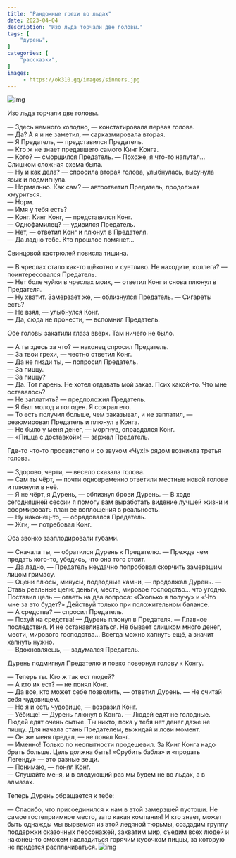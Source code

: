 ```yaml
---
title: "Рандомные грехи во льдах"
date: 2023-04-04
description: "Изо льда торчали две головы."
tags: [
    "дурень",
]
categories: [
    "рассказки",
]
images:
     - https://ok310.gq/images/sinners.jpg
---
```


![img](/images/sinners.jpg)

Изо льда торчали две головы.

— Здесь немного холодно, — констатировала первая голова.<br>
— Да? А я и не заметил, — сарказмировала вторая.<br>
— Я Предатель, — представился Предатель.<br>
— Кто ж не знает предавшего самого Кинг Конга.<br>
— Кого? — сморщился Предатель. — Похоже, я что-то напутал… Слишком сложная схема была.<br>
— Ну и как дела? — спросила вторая голова, улыбнулась, высунула язык и подмигнула.<br>
— Нормально. Как сам? — автоответил Предатель, продолжая хмуриться.<br>
— Норм.<br>
— Имя у тебя есть?<br>
— Конг. Кинг Конг, — представился Конг.<br>
— Однофамилец? — удивился Предатель.<br>
— Нет, — ответил Конг и плюнул в Предателя.<br>
— Да ладно тебе. Кто прошлое помянет…

Свинцовой кастрюлей повисла тишина.

— В чреслах стало как-то щёкотно и суетливо. Не находите, коллега? — поинтересовался Предатель.<br>
— Нет боле чуйки в чреслах моих, — ответил Конг и снова плюнул в Предателя.<br>
— Ну хватит. Замерзает же, — облизнулся Предатель. — Сигареты есть?<br>
— Не взял, — улыбнулся Конг.<br>
— Да, сюда не пронести, — вспомнил Предатель.

Обе головы закатили глаза вверх. Там ничего не было.

— А ты здесь за что? — наконец спросил Предатель.<br>
— За твои грехи, — честно ответил Конг.<br>
— Да не пизди ты, — попросил Предатель.<br>
— За пиццу.<br>
— За пиццу?<br>
— Да. Тот парень. Не хотел отдавать мой заказ. Псих какой-то. Что мне оставалось?<br>
— Не заплатить? — предположил Предатель.<br>
— Я был молод и голоден. Я сожрал его.<br>
— То есть получил больше, чем заказывал, и не заплатил, — резюмировал Предатель и плюнул в Конга.<br>
— Не было у меня денег, — моргнув, оправдался Конг.<br>
— «Пицца с доставкой»! — заржал Предатель.

Где-то что-то просвистело и со звуком «Чух!» рядом возникла третья голова.

— Здорово, черти, — весело сказала голова.<br>
— Сам ты чёрт, — почти одновременно ответили местные новой голове и плюнули в неё.<br>
— Я не чёрт, я Дурень, — облизнул брови Дурень. — В ходе сегодняшней сессии я помогу вам выработать видение лучшей жизни и сформировать план ее воплощения в реальность.<br>
— Ну наконец-то, — обрадовался Предатель.<br>
— Жги, — потребовал Конг.

Оба звонко зааплодировали губами.

— Сначала ты, — обратился Дурень к Предателю. — Прежде чем предать кого-то, убедись, что оно того стоит.<br>
— Да ладно, — Предатель неудачно попробовал скорчить замерзшим лицом гримасу.<br>
— Оцени плюсы, минусы, подводные камни, — продолжал Дурень. — Ставь реальные цели: деньги, месть, мировое господство… что угодно. Поставил цель — ответь на два вопроса: «Сколько я получу» и «Что мне за это будет?» Действуй только при положительном балансе.<br>
— А средства? — спросил Предатель.<br>
— Похуй на средства! — Дурень плюнул в Предателя. — Главное последствия. И не останавливаться. Не бывает слишком много денег, мести, мирового господства… Всегда можно хапнуть ещё, а значит хапнуть нужно.<br>
— Вдохновляешь, — задумался Предатель.

Дурень подмигнул Предателю и ловко повернул голову к Конгу.

— Теперь ты. Кто ж так ест людей?<br>
— А кто их ест? — не понял Конг.<br>
— Да все, кто может себе позволить, — ответил Дурень. — Не считай себя чудовищем.<br>
— Но я и есть чудовище, — возразил Конг.<br>
— Уёбище! — Дурень плюнул в Конга. — Людей едят не голодные. Людей едят очень сытые. Ты никто, пока у тебя нет денег даже не пиццу. Для начала стань Предателем, выжидай и лови момент.<br>
— Он же меня предал, — не понял Конг.<br>
— Именно! Только по неопытности продешевил. За Кинг Конга надо брать больше. Цель должна быть! «Срубить бабла» и «продать Легенду» — это разные вещи.<br>
— Понимаю, — понял Конг.<br>
— Слушайте меня, и в следующий раз мы будем не во льдах, а в алмазах.

Теперь Дурень обращается к тебе:

— Спасибо, что присоединился к нам в этой замерзшей пустоши. Не самое гостеприимное место, зато какая компания! И кто знает, может быть однажды мы вырвемся из этой ледяной тюрьмы, создадим группу поддержки сказочных персонажей, захватим мир, съедим всех людей и наконец-то сможем насладиться горячим кусочком пиццы, за которую не придется расплачиваться.
![img](/images/sinnersbtm.png)